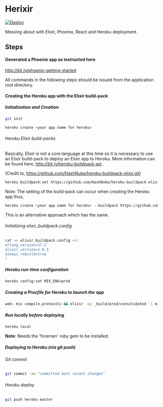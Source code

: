 # Herixir

[![Deploy](https://www.herokucdn.com/deploy/button.png)](https://heroku.com/deploy)

Messing about with Elixir, Phoenix, React and Heroku deployment.

## Steps

#### Generated a Phoenix app as instructed here
http://bit.ly/phoenix-getting-started

All commands in the following steps should be issued from the application root directory.

#### Creating the Heroku app with the Elixir build-pack

##### Initialization and Creation
```bash
git init
```

```bash
heroku create <your app name for heroku>
```

###### Heroku Elixir build-packs

Basically, Elixir is not a core language at this time so it is necessary to use an Elixir build-pack to deploy an Elixir app to Heroku.
More information can be found here, http://bit.ly/heroku-buildpack-api .

(Credit to, https://github.com/HashNuke/heroku-buildpack-elixir.git)

```bash
heroku buildpack:set https://github.com/HashNuke/heroku-buildpack-elixir.git
```
Note: The setting of the build-pack can occur when creating the Heroku app thus,

```bash
heroku create <your app name for heroku> --buildpack https://github.com/HashNuke/heroku-buildpack-elixir.git
```
This is an alternative approach which has the same.


###### Initializing elixir_buildpack.config

```bash
cat >> elixir_buildpack.config <<!
erlang_version=17.2
elixir_version=1.0.3
always_rebuild=true
!
```

##### Heroku run-time configuration

```bash
heroku config:set MIX_ENV=prod
```


##### Creating a Procfile for Heroku to launch the app
```bash
web: mix compile.protocols && elixir -pa _build/prod/consolidated -S mix phoenix.server
```

##### Run locally before deploying

```bash
heroku local
```
**Note**: Needs the 'foreman' ruby gem to be installed.

##### Deploying to Heroku (via _git push_)
###### Git commit
```bash
git commit -am "committed most recent changes"
```

###### Heroku deploy
```bash
git push heroku master
```
